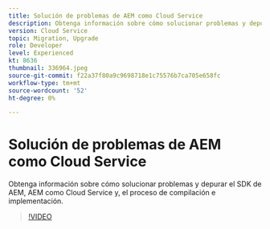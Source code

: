 ```yaml
---
title: Solución de problemas de AEM como Cloud Service
description: Obtenga información sobre cómo solucionar problemas y depurar el SDK de AEM, AEM como Cloud Service y, el proceso de compilación e implementación.
version: Cloud Service
topic: Migration, Upgrade
role: Developer
level: Experienced
kt: 8636
thumbnail: 336964.jpeg
source-git-commit: f22a37f80a9c9698718e1c75576b7ca705e658fc
workflow-type: tm+mt
source-wordcount: '52'
ht-degree: 0%

---
```



# Solución de problemas de AEM como Cloud Service

Obtenga información sobre cómo solucionar problemas y depurar el SDK de AEM, AEM como Cloud Service y, el proceso de compilación e implementación.

>[!VIDEO](https://video.tv.adobe.com/v/336964/?quality=12&learn=on)

